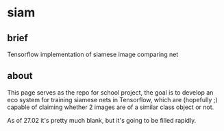# siam

## brief
Tensorflow implementation of siamese image comparing net

## about
This page serves as the repo for school project, the goal is to develop an eco system for training siamese nets in Tensorflow, which are (hopefully ;) capable of claiming whether 2 images are of a similar class object or not.

As of 27.02 it's pretty much blank, but it's going to be filled rapidly. 
